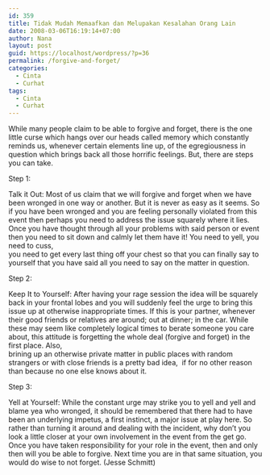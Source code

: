 ```yaml
---
id: 359
title: Tidak Mudah Memaafkan dan Melupakan Kesalahan Orang Lain
date: 2008-03-06T16:19:14+07:00
author: Nana
layout: post
guid: https://localhost/wordpress/?p=36
permalink: /forgive-and-forget/
categories:
  - Cinta
  - Curhat
tags:
  - Cinta
  - Curhat
---
```

While many people claim to be able to forgive and forget, there is the one little curse which hangs over our heads called memory which constantly reminds us, whenever certain elements line up, of the egregiousness in question which brings back all those horrific feelings. But, there are steps you can take.

Step 1:

Talk it Out: Most of us claim that we will forgive and forget when we have been wronged in one way or another. But it is never as easy as it seems. So if you have been wronged and you are feeling personally violated from this event then perhaps you need to address the issue squarely where it lies. Once you have thought through all your problems with said person or event then you need to sit down and calmly let them have it! You need to yell, you need to cuss,  
you need to get every last thing off your chest so that you can finally say to yourself that you have said all you need to say on the matter in question.

Step 2:

Keep It to Yourself: After having your rage session the idea will be squarely back in your frontal lobes and you will suddenly feel the urge to bring this issue up at otherwise inappropriate times. If this is your partner, whenever their good friends or relatives are around; out at dinner; in the car. While these may seem like completely logical times to berate someone you care about, this attitude is forgetting the whole deal (forgive and forget) in the first place. Also,  
brining up an otherwise private matter in public places with random strangers or with close friends is a pretty bad idea,  if for no other reason than because no one else knows about it.

Step 3:

Yell at Yourself: While the constant urge may strike you to yell and yell and blame yea who wronged, it should be remembered that there had to have been an underlying impetus, a first instinct, a major issue at play here. So rather than turning it around and dealing with the incident, why don&#8217;t you look a little closer at your own involvement in the event from the get go. Once you have taken responsibility for your role in the event, then and only then will you be able to forgive. Next time you are in that same situation, you would do wise to not forget. (Jesse Schmitt)